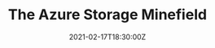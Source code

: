 ---
title: The Azure Storage Minefield
summary: Storage in Azure is a minefield. There’s queues, files, blobs, tables. Then there is hot, cold, archive, standard, premium, ultra. Storage can be version 1 or version 2 and a ‘blob’ storage account doesn’t even allow you to store all types of blob! The different options have different prices, performance, and availability. So having knowledge of how all of these storage options work, along with their limitations, will ensure that you choose the right platform, for the right data.
tags:
- Tech
- Storage
- Architecture
date: "2021-02-17T18:30:00Z"

# Optional external URL for project (replaces project detail page).
external_link: https://www.youtube.com/watch?v=PVzxmr3Kod8

#image:
#  caption: Photo by Toa Heftiba on Unsplash
#  focal_point: Smart
---